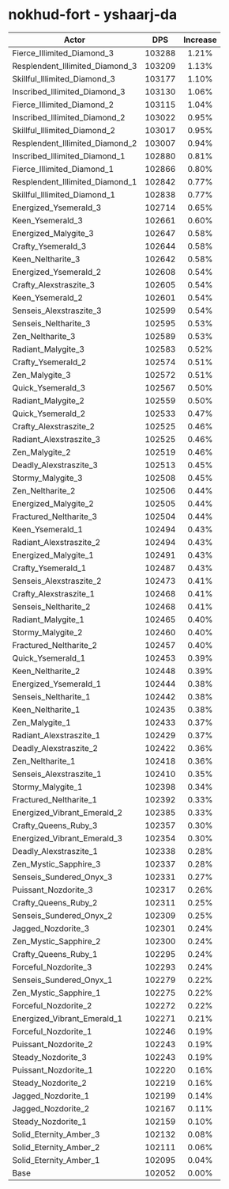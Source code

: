# nokhud-fort - yshaarj-da
| Actor | DPS | Increase |
|---|:---:|:---:|
|Fierce_Illimited_Diamond_3|103288|1.21%|
|Resplendent_Illimited_Diamond_3|103209|1.13%|
|Skillful_Illimited_Diamond_3|103177|1.10%|
|Inscribed_Illimited_Diamond_3|103130|1.06%|
|Fierce_Illimited_Diamond_2|103115|1.04%|
|Inscribed_Illimited_Diamond_2|103022|0.95%|
|Skillful_Illimited_Diamond_2|103017|0.95%|
|Resplendent_Illimited_Diamond_2|103007|0.94%|
|Inscribed_Illimited_Diamond_1|102880|0.81%|
|Fierce_Illimited_Diamond_1|102866|0.80%|
|Resplendent_Illimited_Diamond_1|102842|0.77%|
|Skillful_Illimited_Diamond_1|102838|0.77%|
|Energized_Ysemerald_3|102714|0.65%|
|Keen_Ysemerald_3|102661|0.60%|
|Energized_Malygite_3|102647|0.58%|
|Crafty_Ysemerald_3|102644|0.58%|
|Keen_Neltharite_3|102642|0.58%|
|Energized_Ysemerald_2|102608|0.54%|
|Crafty_Alexstraszite_3|102605|0.54%|
|Keen_Ysemerald_2|102601|0.54%|
|Senseis_Alexstraszite_3|102599|0.54%|
|Senseis_Neltharite_3|102595|0.53%|
|Zen_Neltharite_3|102589|0.53%|
|Radiant_Malygite_3|102583|0.52%|
|Crafty_Ysemerald_2|102574|0.51%|
|Zen_Malygite_3|102572|0.51%|
|Quick_Ysemerald_3|102567|0.50%|
|Radiant_Malygite_2|102559|0.50%|
|Quick_Ysemerald_2|102533|0.47%|
|Crafty_Alexstraszite_2|102525|0.46%|
|Radiant_Alexstraszite_3|102525|0.46%|
|Zen_Malygite_2|102519|0.46%|
|Deadly_Alexstraszite_3|102513|0.45%|
|Stormy_Malygite_3|102508|0.45%|
|Zen_Neltharite_2|102506|0.44%|
|Energized_Malygite_2|102505|0.44%|
|Fractured_Neltharite_3|102504|0.44%|
|Keen_Ysemerald_1|102494|0.43%|
|Radiant_Alexstraszite_2|102494|0.43%|
|Energized_Malygite_1|102491|0.43%|
|Crafty_Ysemerald_1|102487|0.43%|
|Senseis_Alexstraszite_2|102473|0.41%|
|Crafty_Alexstraszite_1|102468|0.41%|
|Senseis_Neltharite_2|102468|0.41%|
|Radiant_Malygite_1|102465|0.40%|
|Stormy_Malygite_2|102460|0.40%|
|Fractured_Neltharite_2|102457|0.40%|
|Quick_Ysemerald_1|102453|0.39%|
|Keen_Neltharite_2|102448|0.39%|
|Energized_Ysemerald_1|102444|0.38%|
|Senseis_Neltharite_1|102442|0.38%|
|Keen_Neltharite_1|102435|0.38%|
|Zen_Malygite_1|102433|0.37%|
|Radiant_Alexstraszite_1|102429|0.37%|
|Deadly_Alexstraszite_2|102422|0.36%|
|Zen_Neltharite_1|102418|0.36%|
|Senseis_Alexstraszite_1|102410|0.35%|
|Stormy_Malygite_1|102398|0.34%|
|Fractured_Neltharite_1|102392|0.33%|
|Energized_Vibrant_Emerald_2|102385|0.33%|
|Crafty_Queens_Ruby_3|102357|0.30%|
|Energized_Vibrant_Emerald_3|102354|0.30%|
|Deadly_Alexstraszite_1|102338|0.28%|
|Zen_Mystic_Sapphire_3|102337|0.28%|
|Senseis_Sundered_Onyx_3|102331|0.27%|
|Puissant_Nozdorite_3|102317|0.26%|
|Crafty_Queens_Ruby_2|102311|0.25%|
|Senseis_Sundered_Onyx_2|102309|0.25%|
|Jagged_Nozdorite_3|102301|0.24%|
|Zen_Mystic_Sapphire_2|102300|0.24%|
|Crafty_Queens_Ruby_1|102295|0.24%|
|Forceful_Nozdorite_3|102293|0.24%|
|Senseis_Sundered_Onyx_1|102279|0.22%|
|Zen_Mystic_Sapphire_1|102275|0.22%|
|Forceful_Nozdorite_2|102272|0.22%|
|Energized_Vibrant_Emerald_1|102271|0.21%|
|Forceful_Nozdorite_1|102246|0.19%|
|Puissant_Nozdorite_2|102243|0.19%|
|Steady_Nozdorite_3|102243|0.19%|
|Puissant_Nozdorite_1|102220|0.16%|
|Steady_Nozdorite_2|102219|0.16%|
|Jagged_Nozdorite_1|102199|0.14%|
|Jagged_Nozdorite_2|102167|0.11%|
|Steady_Nozdorite_1|102159|0.10%|
|Solid_Eternity_Amber_3|102132|0.08%|
|Solid_Eternity_Amber_2|102111|0.06%|
|Solid_Eternity_Amber_1|102095|0.04%|
|Base|102052|0.00%|

